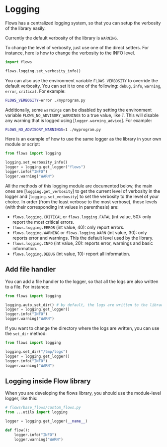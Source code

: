 # Logging

Flows has a centralized logging system, so that you can setup the verbosity of the library easily.

Currently the default verbosity of the library is `WARNING`.

To change the level of verbosity, just use one of the direct setters. For instance, here is how to change the verbosity
to the INFO level.

```python
import flows

flows.logging.set_verbosity_info()
```

You can also use the environment variable `FLOWS_VERBOSITY` to override the default verbosity. You can set it
to one of the following: `debug`, `info`, `warning`, `error`, `critical`. For example:

```bash
FLOWS_VERBOSITY=error ./myprogram.py
```

Additionally, some `warnings` can be disabled by setting the environment variable
`FLOWS_NO_ADVISORY_WARNINGS` to a true value, like *1*. This will disable any warning that is logged using
[`logger.warning_advice`]. For example:

```bash
FLOWS_NO_ADVISORY_WARNINGS=1 ./myprogram.py
```

Here is an example of how to use the same logger as the library in your own module or script:

```python
from flows import logging

logging.set_verbosity_info()
logger = logging.get_logger("flows")
logger.info("INFO")
logger.warning("WARN")
```


All the methods of this logging module are documented below, the main ones are
[`logging.get_verbosity`] to get the current level of verbosity in the logger and
[`logging.set_verbosity`] to set the verbosity to the level of your choice. In order (from the least
verbose to the most verbose), those levels (with their corresponding int values in parenthesis) are:

- `flows.logging.CRITICAL` or `flows.logging.FATAL` (int value, 50): only report the most
  critical errors.
- `flows.logging.ERROR` (int value, 40): only report errors.
- `flows.logging.WARNING` or `flows.logging.WARN` (int value, 30): only reports error and
  warnings. This the default level used by the library.
- `flows.logging.INFO` (int value, 20): reports error, warnings and basic information.
- `flows.logging.DEBUG` (int value, 10): report all information.

## Add file handler

You can add a file handler to the logger, so that all the logs are also written to a file. For instance:

```python
from flows import logging

logging.auto_set_dir() # by default, the logs are written to the library's root directory (flows/logs/{timestamp}/log.log)
logger = logging.get_logger()
logger.info("INFO")
logger.warning("WARN")
```

If you want to change the directory where the logs are written, you can use the `set_dir` method:

```python
from flows import logging

logging.set_dir("/tmp/logs")
logger = logging.get_logger()
logger.info("INFO")
logger.warning("WARN")
```

## Logging inside Flow library

When you are developing the flows library, you should use the module-level logger, like this:

```python
# flows/base_flows/custom_flows.py
from ...utils import logging

logger = logging.get_logger(__name__)

def flow():
    logger.info("INFO")
    logger.warning("WARN")
```
